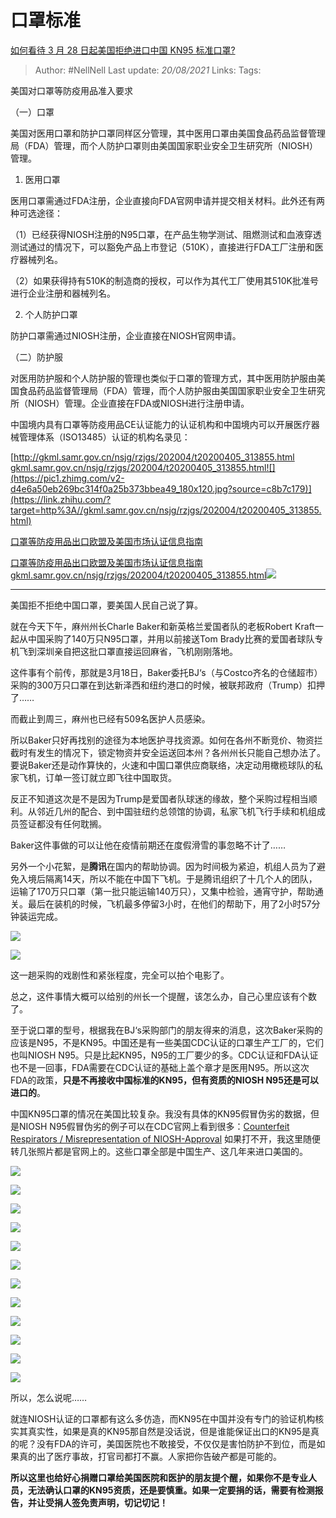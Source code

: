# 口罩标准
[如何看待 3 月 28 日起美国拒绝进口中国 KN95 标准口罩?](https://www.zhihu.com/question/383861238/answer/1124226094)

> Author: #NellNell 
> Last update: *20/08/2021* 
> Links:
> Tags: 

美国对口罩等防疫用品准入要求

（一）口罩

美国对医用口罩和防护口罩同样区分管理，其中医用口罩由美国食品药品监督管理局（FDA）管理，而个人防护口罩则由美国国家职业安全卫生研究所（NIOSH）管理。

1. 医用口罩

医用口罩需通过FDA注册，企业直接向FDA官网申请并提交相关材料。此外还有两种可选途径：

（1）已经获得NIOSH注册的N95口罩，在产品生物学测试、阻燃测试和血液穿透测试通过的情况下，可以豁免产品上市登记（510K），直接进行FDA工厂注册和医疗器械列名。

（2）如果获得持有510K的制造商的授权，可以作为其代工厂使用其510K批准号进行企业注册和器械列名。

2. 个人防护口罩

防护口罩需通过NIOSH注册，企业直接在NIOSH官网申请。

（二）防护服

对医用防护服和个人防护服的管理也类似于口罩的管理方式，其中医用防护服由美国食品药品监督管理局（FDA）管理，而个人防护服由美国国家职业安全卫生研究所（NIOSH）管理。企业直接在FDA或NIOSH进行注册申请。

中国境内具有口罩等防疫用品CE认证能力的认证机构和中国境内可以开展医疗器械管理体系（ISO13485）认证的机构名录见：

[http://gkml.samr.gov.cn/nsjg/rzjgs/202004/t20200405_313855.html​gkml.samr.gov.cn/nsjg/rzjgs/202004/t20200405_313855.html![](https://pic1.zhimg.com/v2-d4e6a50eb269bc314f0a25b373bbea49_180x120.jpg?source=c8b7c179)](https://link.zhihu.com/?target=http%3A//gkml.samr.gov.cn/nsjg/rzjgs/202004/t20200405_313855.html)

[口罩等防疫用品出口欧盟及美国市场认证信息指南](https://link.zhihu.com/?target=http%3A//gkml.samr.gov.cn/nsjg/rzjgs/202004/t20200405_313855.html)

[口罩等防疫用品出口欧盟及美国市场认证信息指南​gkml.samr.gov.cn/nsjg/rzjgs/202004/t20200405_313855.html![](https://pic3.zhimg.com/v2-d4e6a50eb269bc314f0a25b373bbea49_180x120.jpg?source=c8b7c179)](https://link.zhihu.com/?target=http%3A//gkml.samr.gov.cn/nsjg/rzjgs/202004/t20200405_313855.html)

---

美国拒不拒绝中国口罩，要美国人民自己说了算。

就在今天下午，麻州州长Charle Baker和新英格兰爱国者队的老板Robert Kraft一起从中国采购了140万只N95口罩，并用以前接送Tom Brady比赛的爱国者球队专机飞到深圳亲自把这批口罩直接运回麻省，飞机刚刚落地。

这件事有个前传，那就是3月18日，Baker委托BJ‘s（与Costco齐名的仓储超市）采购的300万只口罩在到达新泽西和纽约港口的时候，被联邦政府（Trump）扣押了……

而截止到周三，麻州也已经有509名医护人员感染。

所以Baker只好再找别的途径为本地医护寻找资源。如何在各州不断竞价、物资拦截时有发生的情况下，锁定物资并安全运送回本州？各州州长只能自己想办法了。要说Baker还是动作算快的，火速和中国口罩供应商联络，决定动用橄榄球队的私家飞机，订单一签订就立即飞往中国取货。

反正不知道这次是不是因为Trump是爱国者队球迷的缘故，整个采购过程相当顺利。从邻近几州的配合、到中国驻纽约总领馆的协调，私家飞机飞行手续和机组成员签证都没有任何耽搁。

Baker这件事做的可以让他在疫情前期还在度假滑雪的事忽略不计了……

另外一个小花絮，是**腾讯**在国内的帮助协调。因为时间极为紧迫，机组人员为了避免入境后隔离14天，所以不能在中国下飞机。于是腾讯组织了十几个人的团队，运输了170万只口罩（第一批只能运输140万只），又集中检验，通宵守护，帮助通关。最后在装机的时候，飞机最多停留3小时，在他们的帮助下，用了2小时57分钟装运完成。

![](https://pic1.zhimg.com/50/v2-9db7004f20e0ce7dc8cbe2b4b955eaf9_720w.jpg?source=c8b7c179)

![](https://pic1.zhimg.com/80/v2-9db7004f20e0ce7dc8cbe2b4b955eaf9_720w.jpg?source=c8b7c179)

这一趟采购的戏剧性和紧张程度，完全可以拍个电影了。

总之，这件事情大概可以给别的州长一个提醒，该怎么办，自己心里应该有个数了。

至于说口罩的型号，根据我在BJ‘s采购部门的朋友得来的消息，这次Baker采购的应该是N95，不是KN95。中国还是有一些美国CDC认证的口罩生产工厂的，它们也叫NIOSH N95。只是比起KN95，N95的工厂要少的多。CDC认证和FDA认证也不是一回事，FDA需要在CDC认证的基础上盖个章才是医用N95。所以这次FDA的政策，**只是不再接收中国标准的KN95，但有资质的NIOSH N95还是可以进口的**。

中国KN95口罩的情况在美国比较复杂。我没有具体的KN95假冒伪劣的数据，但是NIOSH N95假冒伪劣的例子可以在CDC官网上看到很多：[Counterfeit Respirators / Misrepresentation of NIOSH-Approval](https://link.zhihu.com/?target=https%3A//www.cdc.gov/niosh/npptl/usernotices/counterfeitResp.html%3Ffrom%3Dtimeline) 如果打不开，我这里随便转几张照片都是官网上的。这些口罩全部是中国生产、这几年来进口美国的。

![](https://pic3.zhimg.com/50/v2-a31cbc7f6da57a776d95178aa31d2bc1_720w.jpg?source=c8b7c179)

![](https://pic3.zhimg.com/80/v2-a31cbc7f6da57a776d95178aa31d2bc1_720w.jpg?source=c8b7c179)

![](https://pic1.zhimg.com/50/v2-bb4a9fe0b4879d34952d26575d142b61_720w.jpg?source=c8b7c179)

![](https://pic1.zhimg.com/80/v2-bb4a9fe0b4879d34952d26575d142b61_720w.jpg?source=c8b7c179)

![](https://pic1.zhimg.com/50/v2-14cd6faf388cd6d591268af88e3ea7e7_720w.jpg?source=c8b7c179)

![](https://pic1.zhimg.com/80/v2-14cd6faf388cd6d591268af88e3ea7e7_720w.jpg?source=c8b7c179)

![](https://pic1.zhimg.com/50/v2-7b01976f2198b89b88611d764adb6cee_720w.jpg?source=c8b7c179)

![](https://pic1.zhimg.com/80/v2-7b01976f2198b89b88611d764adb6cee_720w.jpg?source=c8b7c179)

![](https://pic1.zhimg.com/50/v2-7b01976f2198b89b88611d764adb6cee_720w.jpg?source=c8b7c179)

![](https://pic1.zhimg.com/80/v2-7b01976f2198b89b88611d764adb6cee_720w.jpg?source=c8b7c179)

![](https://pic2.zhimg.com/50/v2-eb00a19dee7b88b94340163b548b90be_720w.jpg?source=c8b7c179)

![](https://pic2.zhimg.com/80/v2-eb00a19dee7b88b94340163b548b90be_720w.jpg?source=c8b7c179)

  

所以，怎么说呢……

就连NIOSH认证的口罩都有这么多仿造，而KN95在中国并没有专门的验证机构核实其真实性，如果是真的KN95那自然是没话说，但是谁能保证出口的KN95是真的呢？没有FDA的许可，美国医院也不敢接受，不仅仅是害怕防护不到位，而是如果真的出了医疗事故，打官司都打不赢。人家把你告破产都是可能的。

**所以这里也给好心捐赠口罩给美国医院和医护的朋友提个醒，如果你不是专业人员，无法确认口罩的KN95资质，还是要慎重。如果一定要捐的话，需要有检测报告，并让受捐人签免责声明，切记切记！**